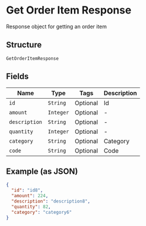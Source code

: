 
# Get Order Item Response

Response object for getting an order item

## Structure

`GetOrderItemResponse`

## Fields

| Name | Type | Tags | Description |
|  --- | --- | --- | --- |
| `id` | `String` | Optional | Id |
| `amount` | `Integer` | Optional | - |
| `description` | `String` | Optional | - |
| `quantity` | `Integer` | Optional | - |
| `category` | `String` | Optional | Category |
| `code` | `String` | Optional | Code |

## Example (as JSON)

```json
{
  "id": "id8",
  "amount": 224,
  "description": "description8",
  "quantity": 82,
  "category": "category6"
}
```

